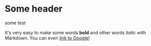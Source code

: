 # Some header

some test

It's very easy to make some words **bold** and other words *italic* with Markdown. You can even [link to Google!](http://google.com)